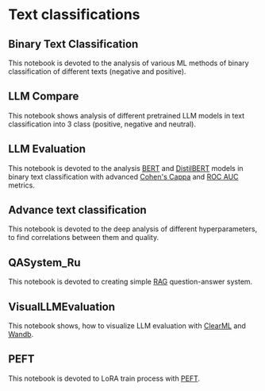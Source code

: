 # Text classifications

## Binary Text Classification

This notebook is devoted to the analysis of various ML methods of binary classification of different texts (negative and positive).

## LLM Compare

This notebook shows analysis of different pretrained LLM models in text classification into 3 class (positive, negative and neutral).

## LLM Evaluation

This notebook is devoted to the analysis [BERT](https://habr.com/ru/articles/436878/) and [DistilBERT](https://huggingface.co/docs/transformers/model_doc/distilbert) models in binary text classification with advanced [Cohen's Cappa](https://en.wikipedia.org/wiki/Cohen%27s_kappa) and [ROC AUC](https://habr.com/ru/companies/otus/articles/809147/) metrics.

## Advance text classification

This notebook is devoted to the deep analysis of different hyperparameters, to find correlations between them and quality.

## QASystem_Ru

This notebook is devoted to creating simple [RAG](https://habr.com/ru/articles/779526/) question-answer system.

## VisualLLMEvaluation

This notebook shows, how to visualize LLM evaluation with [ClearML](https://clear.ml/) and [Wandb](https://wandb.ai/site).

## PEFT

This notebook is devoted to LoRA train process with [PEFT](https://huggingface.co/docs/peft/index).
